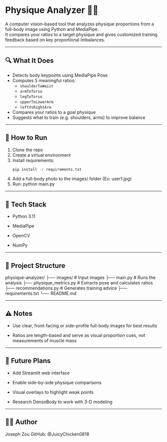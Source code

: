 # Physique Analyzer 🏋️‍♂️

A computer vision–based tool that analyzes physique proportions from a full-body image using Python and MediaPipe.  
It compares your ratios to a target physique and gives customized training feedback based on key proportional imbalances.

---

## 🔍 What It Does

- Detects body keypoints using MediaPipe Pose
- Computes 5 meaningful ratios:
  - `shoulderToWaist`
  - `armToTorso`
  - `legToTorso`
  - `upperToLowerArm`
  - `leftVsRightArm`
- Compares your ratios to a goal physique
- Suggests what to train (e.g. shoulders, arms) to improve balance

---

## 🚀 How to Run

1. Clone the repo  
2. Create a virtual environment  
3. Install requirements:
   ```bash
   pip install -r requirements.txt
4. Add a full-body photo to the images/ folder (Ex: user1.jpg)
5. Run:
    python main.py

---

## 🧠 Tech Stack

- Python 3.11

- MediaPipe

- OpenCV

- NumPy

---

## 📁 Project Structure

physique-analyzer/
├── images/               # Input images
├── main.py               # Runs the analysis
├── physique_metrics.py   # Extracts pose and calculates ratios
├── recommendations.py    # Generates training advice
├── requirements.txt
└── README.md

---

## ⚠️ Notes

- Use clear, front-facing or side-profile full-body images for best results

- Ratios are length-based and serve as visual proportion cues, not measurements of muscle mass

---

## 📌 Future Plans

- Add Streamlit web interface

- Enable side-by-side physique comparisons

- Visual overlays to highlight weak points

- Research DenseBody to work with 3-D modeling

---

## 🙋‍♂️ Author
Joseph Zou
GitHub: @JuicyChicken0818